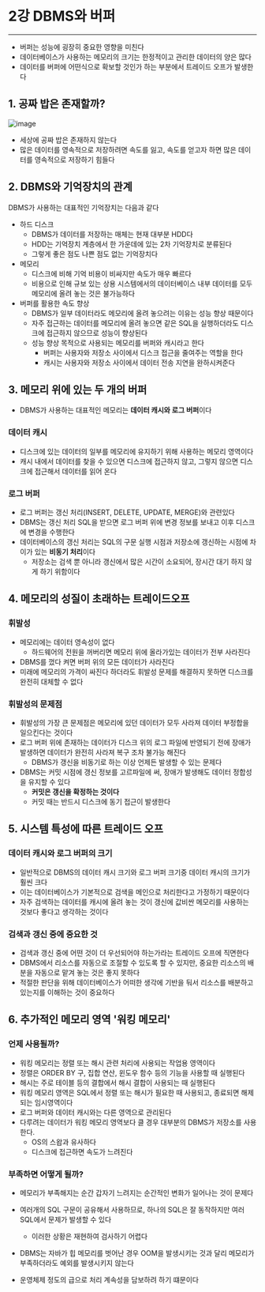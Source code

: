 # 2강 DBMS와 버퍼
---
- 버퍼는 성능에 굉장히 중요한 영향을 미친다
- 데이터베이스가 사용하는 메모리의 크기는 한정적이고 관리한 데이터의 양은 많다
- 데이터를 버퍼에 어떤식으로 확보할 것인가 하는 부분에서 트레이드 오프가 발생한다

## 1. 공짜 밥은 존재할까?
![image](https://user-images.githubusercontent.com/60502370/190884672-66fc5596-63f8-494b-b593-5e34d2ae4eb3.png)

- 세상에 공짜 밥은 존재하지 않는다
- 많은 데이터를 영속적으로 저장하려면 속도를 잃고, 속도를 얻고자 하면 많은 데이터를 영속적으로 저장하기 힘들다

## 2. DBMS와 기억장치의 관계
DBMS가 사용하는 대표적인 기억장치는 다음과 같다

- 하드 디스크
  - DBMS가 데이터를 저장하는 매체는 현재 대부분 HDD다
  - HDD는 기억장치 계층에서 한 가운데에 있는 2차 기억장치로 분류된다
  - 그렇게 좋은 점도 나쁜 점도 없는 기억장치다
- 메모리
  - 디스크에 비해 기억 비용이 비싸지만 속도가 매우 빠르다
  - 비용으로 인해 규보 있는 상용 시스템에서의 데이터베이스 내부 데이터를 모두 메모리에 올려 놓는 것은 불가능하다
- 버퍼를 활용한 속도 향상
  - DBMS가 일부 데이터라도 메모리에 올려 놓으려는 이유는 성능 향상 때문이다
  - 자주 접근하는 데이터를 메모리에 올려 놓으면 같은 SQL을 실행하더라도 디스크에 접근하지 않으므로 성능이 향상된다
  - 성능 향상 목적으로 사용되는 메모리를 버퍼와 캐시라고 한다
	  - 버퍼는 사용자와 저장소 사이에서 디스크 접근을 줄여주는 역할을 한다
	  - 캐시는 사용자와 저장소 사이에서 데이터 전송 지연을 완하시켜준다

## 3. 메모리 위에 있는 두 개의 버퍼
- DBMS가 사용하는 대표적인 메모리는 **데이터 캐시와 로그 버퍼**이다

### 데이터 캐시
- 디스크에 있는 데이터의 일부를 메모리에 유지하기 위해 사용하는 메모리 영역이다
- 캐시 내에서 데이터를 찾을 수 있으면 디스크에 접근하지 않고, 그렇지 않으면 디스크에 접근해서 데이터를 읽어 온다

### 로그 버퍼
- 로그 버퍼는 갱신 처리(INSERT, DELETE, UPDATE, MERGE)와 관련있다
- DBMS는 갱신 처리 SQL을 받으면 로그 버퍼 위에 변경 정보를 보내고 이후 디스크에 변경을 수행한다
- 데이터베이스의 갱신 처리는 SQL의 구문 실행 시점과 저장소에 갱신하는 시점에 차이가 있는 **비동기 처리**이다
	- 저장소는 검색 뿐 아니라 갱신에서 많은 시간이 소요되어, 장시간 대기 하지 않게 하기 위함이다

## 4. 메모리의 성질이 초래하는 트레이드오프
### 휘발성
- 메모리에는 데이터 영속성이 없다
	- 하드웨어의 전원을 꺼버리면 메모리 위에 올라가있는 데이터가 전부 사라진다
- DBMS를 껐다 켜면 버퍼 위의 모든 데이터가 사라진다
- 미래에 메모리의 가격이 싸진다 하더라도 휘발성 문제를 해결하지 못하면 디스크를 완전히 대체할 수 없다

### 휘발성의 문제점
- 휘발성의 가장 큰 문제점은 메모리에 있던 데이터가 모두 사라져 데이터 부정합을 일으킨다는 것이다
- 로그 버퍼 위에 존재하는 데이터가 디스크 위의 로그 파일에 반영되기 전에 장애가 발생하면 데이터가 완전히 사라져 복구 조차 불가능 해진다
	- DBMS가 갱신을 비동기로 하는 이상 언제든 발생할 수 있는 문제다
- DBMS는 커밋 시점에 갱신 정보를 고르파일에 써, 장애가 발생해도 데이터 정합성을 유지할 수 있다
	- **커밋은 갱신을 확정하는 것이다**
	- 커밋 때는 반드시 디스크에 동기 접근이 발생한다

## 5. 시스템 특성에 따른 트레이드 오프
### 데이터 캐시와 로그 버퍼의 크기
- 일반적으로 DBMS의 데이터 캐시 크기와 로그 버퍼 크기중 데이터 캐시의 크기가 훨씬 크다
- 이는 데이터베이스가 기본적으로 검색을 메인으로 처리한다고 가정하기 때문이다
- 자주 검색하는 데이터를 캐시에 올려 놓는 것이 갱신에 값비싼 메모리를 사용하는 것보다 좋다고 생각하는 것이다

### 검색과 갱신 중에 중요한 것
- 검색과 갱신 중에 어떤 것이 더 우선되어야 하는가라는 트레이드 오프에 직면한다
- DBMS에서 리소스를 자동으로 조절할 수 있도록 할 수 있지만, 중요한 리소스의 배분을 자동으로 맡겨 놓는 것은 좋지 못하다
- 적절한 판단을 위해 데이터베이스가 어떠한 생각에 기반을 둬서 리소스를 배분하고 있는지를 이해하는 것이 중요하다

## 6. 추가적인 메모리 영역 '워킹 메모리'
### 언제 사용될까?
- 워킹 메모리는 정렬 또는 해시 관련 처리에 사용되는 작업용 영역이다
- 정렬은 ORDER BY 구, 집합 연산, 윈도우 함수 등의 기능을 사용할 때 실행된다
- 해시는 주로 테이블 등의 결합에서 해시 결합이 사용되는 때 실행된다
- 워킹 메모리 영역은 SQL에서 정렬 또는 해시가 필요한 때 사용되고, 종료되면 해제되는 임시영역이다
- 로그 버퍼와 데이터 캐시와는 다른 영역으로 관리된다
- 다루려는 데이터가 워킹 메모리 영역보다 클 경우 대부분의 DBMS가 저장소를 사용한다.
	- OS의 스왑과 유사하다
	- 디스크에 접근하면 속도가 느려진다

### 부족하면 어떻게 될까?
- 메모리가 부족해지는 순간 갑자기 느려지는 순간적인 변화가 일어나는 것이 문제다
- 여러개의 SQL 구문이 공유해서 사용하므로, 하나의 SQL은 잘 동작하지만 여러 SQL에서 문제가 발생할 수 있다
	- 이러한 상황은 재현하여 검사하기 어렵다

- DBMS는 자바가 힙 메모리를 벗어난 경우 OOM을 발생시키는 것과 달리 메모리가 부족하더라도 예외를 발생시키지 않는다
- 운영체제 정도의 급으로 처리 계속성을 담보하려 하기 떄문이다